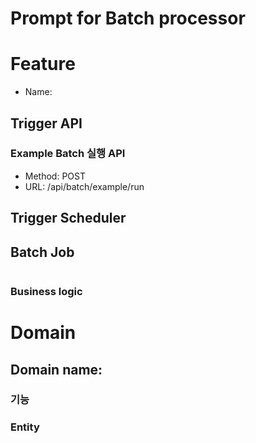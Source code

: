 # Prompt for Batch processor

# Feature

- Name:

## Trigger API

### Example Batch 실행 API

- Method: POST
- URL: /api/batch/example/run

## Trigger Scheduler

## Batch Job

```mermaid
```

### Business logic

# Domain

## Domain name:

### 기능

### Entity